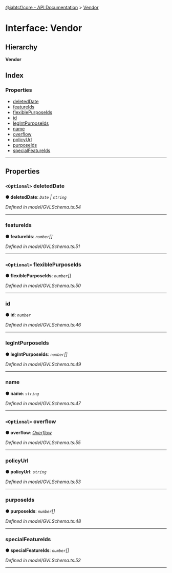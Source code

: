 [@iabtcf/core - API Documentation](../README.md) > [Vendor](../interfaces/vendor.md)

# Interface: Vendor

## Hierarchy

**Vendor**

## Index

### Properties

* [deletedDate](vendor.md#deleteddate)
* [featureIds](vendor.md#featureids)
* [flexiblePurposeIds](vendor.md#flexiblepurposeids)
* [id](vendor.md#id)
* [legIntPurposeIds](vendor.md#legintpurposeids)
* [name](vendor.md#name)
* [overflow](vendor.md#overflow)
* [policyUrl](vendor.md#policyurl)
* [purposeIds](vendor.md#purposeids)
* [specialFeatureIds](vendor.md#specialfeatureids)

---

## Properties

<a id="deleteddate"></a>

### `<Optional>` deletedDate

**● deletedDate**: *`Date` \| `string`*

*Defined in model/GVLSchema.ts:54*

___
<a id="featureids"></a>

###  featureIds

**● featureIds**: *`number`[]*

*Defined in model/GVLSchema.ts:51*

___
<a id="flexiblepurposeids"></a>

### `<Optional>` flexiblePurposeIds

**● flexiblePurposeIds**: *`number`[]*

*Defined in model/GVLSchema.ts:50*

___
<a id="id"></a>

###  id

**● id**: *`number`*

*Defined in model/GVLSchema.ts:46*

___
<a id="legintpurposeids"></a>

###  legIntPurposeIds

**● legIntPurposeIds**: *`number`[]*

*Defined in model/GVLSchema.ts:49*

___
<a id="name"></a>

###  name

**● name**: *`string`*

*Defined in model/GVLSchema.ts:47*

___
<a id="overflow"></a>

### `<Optional>` overflow

**● overflow**: *[Overflow](overflow.md)*

*Defined in model/GVLSchema.ts:55*

___
<a id="policyurl"></a>

###  policyUrl

**● policyUrl**: *`string`*

*Defined in model/GVLSchema.ts:53*

___
<a id="purposeids"></a>

###  purposeIds

**● purposeIds**: *`number`[]*

*Defined in model/GVLSchema.ts:48*

___
<a id="specialfeatureids"></a>

###  specialFeatureIds

**● specialFeatureIds**: *`number`[]*

*Defined in model/GVLSchema.ts:52*

___

